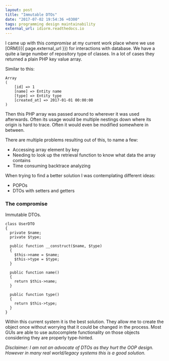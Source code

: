 ```yaml
---
layout: post
title: "Immutable DTOs"
date: "2017-07-02 19:54:36 +0300"
tags: programming design maintainability
external_url: idiorm.readthedocs.io
---
```


I came up with this *compromise* at my current work place where we use [ORM]({{ page.external_url }}) for interactions with database. We have a quite a large number of repository type of classes. In a lot of cases they returned a plain PHP key value array.

Similar to this:
```
Array
(
    [id] => 1
    [name] => Entity name
    [type] => Entity type
    [created_at] => 2017-01-01 00:00:00
)
```

Then this PHP array was passed around to wherever it was used afterwards. Often its usage would be multiple nestings down where its origin is hard to trace. Often it would even be modified somewhere in between.

There are multiple problems resulting out of this, to name a few:
* Accessing array element by key
* Needing to look up the retrieval function to know what data the array contains
* Time consuming backtrace analyzing

When trying to find a better solution I was contemplating different ideas:
* POPOs
* DTOs with setters and getters

### The compromise

Immutable DTOs.

```
class UserDTO
{
  private $name;
  private $type;

  public function __construct($name, $type)
  {
    $this->name = $name;
    $this->type = $type;
  }

  public function name()
  {
    return $this->name;
  }

  public function type()
  {
    return $this->type;
  }
}
```

Within this current system it is the best solution. They allow me to create the object once without worrying that it could be changed in the process. Most GUIs are able to use autocomplete functionality on those objects considering they are properly type-hinted.

*Disclaimer: I am not an advocate of DTOs as they hurt the OOP design. However in many real world/legacy systems this is a good solution.*
